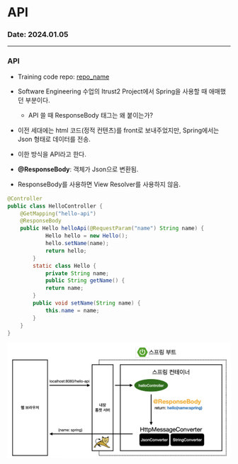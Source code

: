 # API

### Date: 2024.01.05

---

### API
* Training code repo: [repo_name](link)

* Software Engineering 수업의 Itrust2 Project에서 Spring을 사용할 때 애매했던 부분이다.
    * API 쓸 때 ResponseBody 태그는 왜 붙이는가?
* 이전 세대에는 html 코드(정적 컨텐츠)를 front로 보내주었지만, Spring에서는 Json 형태로 데이터를 전송.
* 이한 방식을 API라고 한다.
* **@ResponseBody**: 객체가 Json으로 변환됨.
* ResponseBody를 사용하면 View Resolver를 사용하지 않음.

```java
@Controller
public class HelloController {
    @GetMapping("hello-api")
    @ResponseBody
    public Hello helloApi(@RequestParam("name") String name) {
            Hello hello = new Hello();
            hello.setName(name);
            return hello;
        }
        static class Hello {
            private String name;
            public String getName() {
            return name;
        }
        public void setName(String name) {
            this.name = name;
        }
    }
}
```

![](img/api_1.png?raw=true)